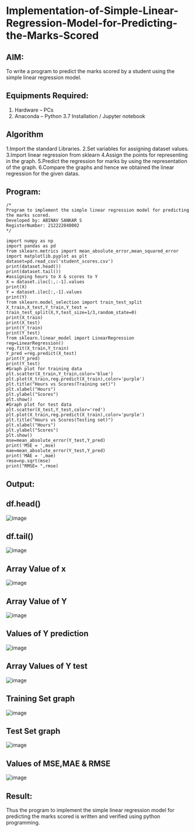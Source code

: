 # Implementation-of-Simple-Linear-Regression-Model-for-Predicting-the-Marks-Scored

## AIM:
To write a program to predict the marks scored by a student using the simple linear regression model.

## Equipments Required:
1. Hardware – PCs
2. Anaconda – Python 3.7 Installation / Jupyter notebook

## Algorithm
1.Import the standard Libraries.
2.Set variables for assigning dataset values.
3.Import linear regression from sklearn
4.Assign the points for representing in the graph.
5.Predict the regression for marks by using the representation of the graph.
6.Compare the graphs and hence we obtained the linear regression for the given datas.

## Program:
```
/*
Program to implement the simple linear regression model for predicting the marks scored.
Developed by: ABINAV SANKAR S
RegisterNumber: 212222040002
*/

import numpy as np
import pandas as pd
from sklearn.metrics import mean_absolute_error,mean_squared_error
import matplotlib.pyplot as plt
dataset=pd.read_csv('student_scores.csv')
print(dataset.head())
print(dataset.tail())
#assigning hours to X & scores to Y
X = dataset.iloc[:,:-1].values
print(X)
Y = dataset.iloc[:,-1].values
print(Y)
from sklearn.model_selection import train_test_split
X_train,X_test,Y_train,Y_test = train_test_split(X,Y,test_size=1/3,random_state=0)
print(X_train)
print(X_test)
print(Y_train)
print(Y_test)
from sklearn.linear_model import LinearRegression
reg=LinearRegression()
reg.fit(X_train,Y_train)
Y_pred =reg.predict(X_test)
print(Y_pred)
print(Y_test)
#Graph plot for training data
plt.scatter(X_train,Y_train,color='blue')
plt.plot(X_train,reg.predict(X_train),color='purple')
plt.title("Hours vs Scores(Training set)")
plt.xlabel("Hours")
plt.ylabel("Scores")
plt.show()
#Graph plot for test data
plt.scatter(X_test,Y_test,color='red')
plt.plot(X_train,reg.predict(X_train),color='purple')
plt.title("Hours vs Scores(Testing set)")
plt.xlabel("Hours")
plt.ylabel("Scores")
plt.show()
mse=mean_absolute_error(Y_test,Y_pred)
print('MSE = ',mse)
mae=mean_absolute_error(Y_test,Y_pred)
print('MAE = ',mae)
rmse=np.sqrt(mse)
print("RMSE= ",rmse)
```

## Output:
## df.head()
![image](https://github.com/Abinavsankar/Implementation-of-Simple-Linear-Regression-Model-for-Predicting-the-Marks-Scored/assets/119103734/9ae71d6f-050e-4dbb-885e-bb18b2e57509)
## df.tail()
![image](https://github.com/Abinavsankar/Implementation-of-Simple-Linear-Regression-Model-for-Predicting-the-Marks-Scored/assets/119103734/4075d985-5d8c-424a-af2e-5592df0f4dbd)
## Array Value of x
![image](https://github.com/Abinavsankar/Implementation-of-Simple-Linear-Regression-Model-for-Predicting-the-Marks-Scored/assets/119103734/f19e4e6d-c1be-46e2-b909-c5a4835e60f8)
## Array Value of Y
![image](https://github.com/Abinavsankar/Implementation-of-Simple-Linear-Regression-Model-for-Predicting-the-Marks-Scored/assets/119103734/89537c67-c6ce-458c-82cb-3119d041b413)
## Values of Y prediction 
![image](https://github.com/Abinavsankar/Implementation-of-Simple-Linear-Regression-Model-for-Predicting-the-Marks-Scored/assets/119103734/f1ff306d-389c-4dc2-97b1-aee1ce687e18)
## Array Values of Y test
![image](https://github.com/Abinavsankar/Implementation-of-Simple-Linear-Regression-Model-for-Predicting-the-Marks-Scored/assets/119103734/6e79c934-5729-4081-8bb3-f6d5debe8b12)
## Training Set graph 
![image](https://github.com/Abinavsankar/Implementation-of-Simple-Linear-Regression-Model-for-Predicting-the-Marks-Scored/assets/119103734/2f25c025-d6c5-499c-8915-ce0710afdf59)
## Test Set graph
![image](https://github.com/Abinavsankar/Implementation-of-Simple-Linear-Regression-Model-for-Predicting-the-Marks-Scored/assets/119103734/17e60137-6dcb-4ecb-9f1a-1a63edb60e7a)
## Values of MSE,MAE & RMSE
![image](https://github.com/Abinavsankar/Implementation-of-Simple-Linear-Regression-Model-for-Predicting-the-Marks-Scored/assets/119103734/592af942-bda4-4cb4-a70a-2eb48aef9b21)

## Result:
Thus the program to implement the simple linear regression model for predicting the marks scored is written and verified using python programming.
